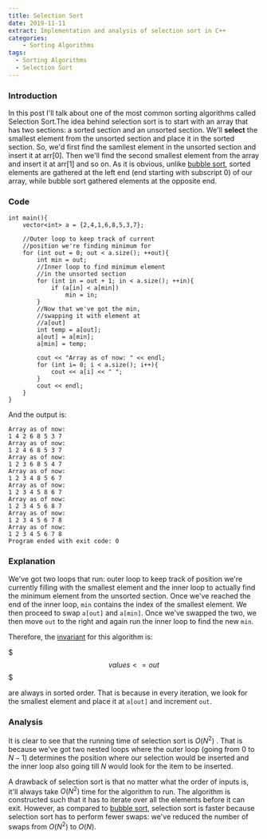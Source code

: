 ```yaml
---
title: Selection Sort
date: 2019-11-11
extract: Implementation and analysis of selection sort in C++
categories: 
    - Sorting Algorithms
tags:
  - Sorting Algorithms
  - Selection Sort
---
```


### Introduction

In this post I'll talk about one of the most common sorting algorithms called Selection Sort.The idea behind selection sort is to start with an array that has two sections: a sorted section and an unsorted section. We'll **select** the smallest element from the unsorted section and place it in the sorted section. So, we'd first find the samllest element in the unsorted section and insert it at arr[0]. Then we'll find the second smallest element from the array and insert it at arr[1] and so on. As it is obvious, unlike [bubble sort](/bubble-sort), sorted elements are gathered at the left end (end starting with subscript 0) of our array, while bubble sort gathered elements at the opposite end.

### Code

```cpp{numberLines}
int main(){
    vector<int> a = {2,4,1,6,8,5,3,7};

    //Outer loop to keep track of current
    //position we're finding minimum for
    for (int out = 0; out < a.size(); ++out){
        int min = out;
        //Inner loop to find minimum element
        //in the unsorted section
        for (int in = out + 1; in < a.size(); ++in){
            if (a[in] < a[min])
                min = in;
        }
        //Now that we've got the min,
        //swapping it with element at
        //a[out]
        int temp = a[out];
        a[out] = a[min];
        a[min] = temp;
        
        cout << "Array as of now: " << endl;
        for (int i= 0; i < a.size(); i++){
            cout << a[i] << " ";
        }
        cout << endl;   
    }
}
```

And the output is:

```{numberLines}
Array as of now: 
1 4 2 6 8 5 3 7 
Array as of now: 
1 2 4 6 8 5 3 7 
Array as of now: 
1 2 3 6 8 5 4 7 
Array as of now: 
1 2 3 4 8 5 6 7 
Array as of now: 
1 2 3 4 5 8 6 7 
Array as of now: 
1 2 3 4 5 6 8 7 
Array as of now: 
1 2 3 4 5 6 7 8 
Array as of now: 
1 2 3 4 5 6 7 8 
Program ended with exit code: 0
```

### Explanation

We've got two loops that run: outer loop to keep track of position we're currently filling with the smallest element and the inner loop to actually find the minimum element from the unsorted section. Once we've reached the end of the inner loop, `min` contains the index of the smallest element. We then proceed to swap `a[out]` and `a[min]`. Once we've swapped the two, we then move `out` to the right and again run the inner loop to find the new `min`. 

Therefore, the [invariant](/bubble-sort#invariant) for this algorithm is:

$$$
values <= out
$$$

are always in sorted order. That is because in every iteration, we look for the smallest element and place it at `a[out]` and increment `out`. 


### Analysis

It is clear to see that the running time of selection sort is $O(N^2)$ . That is because we've got two nested loops where the outer loop (going from $0$ to $N - 1$) determines the position where our selection would be inserted and the inner loop also going till $N$ would look for the item to be inserted. 

A drawback of selection sort is that no matter what the order of inputs is, it'll always take $O(N^2)$ time for the algorithm to run. The algorithm is constructed such that it has to iterate over all the elements before it can exit. However, as compared to [bubble sort](/bubble-sort), selection sort is faster because selection sort has to perform fewer swaps: we've reduced the number of swaps from $O(N^2)$ to $O(N)$.